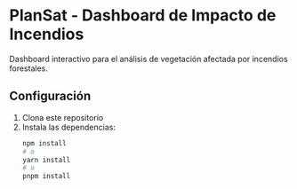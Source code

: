 # PlanSat - Dashboard de Impacto de Incendios

Dashboard interactivo para el análisis de vegetación afectada por incendios forestales.

## Configuración

1. Clona este repositorio
2. Instala las dependencias:
   ```bash
   npm install
   # o
   yarn install
   # o
   pnpm install

